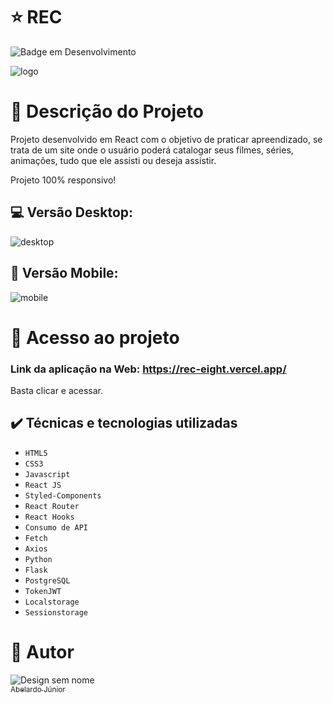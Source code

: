 # :star: REC
![Badge em Desenvolvimento](http://img.shields.io/static/v1?label=STATUS&message=CONCLUÍDO&color=GREEN&style=for-the-badge)

![logo](https://user-images.githubusercontent.com/106066785/229651688-b5f6a405-cabc-45cd-a23b-d8d81a7fa642.png)


# :door: Descrição do Projeto

Projeto desenvolvido em React com o objetivo de praticar apreendizado, se trata de um site onde o usuário poderá catalogar seus filmes, séries, animações, tudo que ele assisti ou deseja assistir.


Projeto 100% responsivo!

##  :computer:  Versão Desktop:
![desktop](https://user-images.githubusercontent.com/106066785/229652026-ced18f4e-abf8-426a-b4bb-fbe94344eac4.png)


## :iphone: Versão Mobile:
![mobile](https://user-images.githubusercontent.com/106066785/229652037-c9e96bba-123a-4b70-89cc-3865c18e8bc4.png)



# 📁 Acesso ao projeto

### Link da aplicação na Web: https://rec-eight.vercel.app/

Basta clicar e acessar.

## ✔️ Técnicas e tecnologias utilizadas

- ``HTML5``
- ``CSS3``
- ``Javascript``
- ``React JS``
- ``Styled-Components``
- ``React Router``
- ``React Hooks``
- ``Consumo de API``
- ``Fetch``
- ``Axios``
- ``Python``
- ``Flask``
- ``PostgreSQL``
- ``TokenJWT``
- ``Localstorage``
- ``Sessionstorage``



# :boy: Autor
![Design sem nome](https://user-images.githubusercontent.com/106066785/209356927-d0162605-f53a-4d25-badc-7504c22785ef.png)
[<br><sub>Abelardo Júnior</sub>](https://www.linkedin.com/in/abelardo-junior/) 

